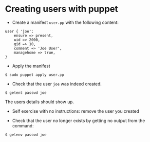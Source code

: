 Creating users with puppet
==========================

* Create a manifest `user.pp` with the following content:

```puppet
user { 'joe':
	ensure => present,
	uid => 2000,
	gid => 10,
	comment => 'Joe User',
	managehome => true,
}
```

* Apply the manifest

```shell
$ sudo puppet apply user.pp
```

* Check that the user `joe` was indeed created.
```shell
$ getent passwd joe
```
The users details should show up.

* Self exercise with no instructions: remove the user you created

* Check that the user no longer exists by getting no output from the command:
```shell
$ getenv passwd joe
```
